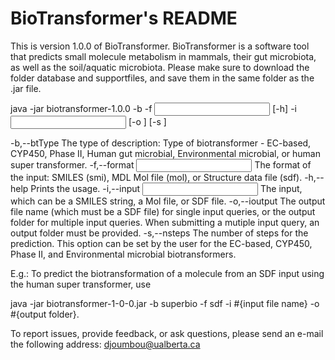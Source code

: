 # BioTransformer's README
This is version 1.0.0 of BioTransformer. BioTransformer is a software tool that predicts small molecule metabolism in mammals, their gut microbiota, as well as the soil/aquatic microbiota.
Please make sure to download the folder database and supportfiles, and save them in the same folder as the .jar file.

java -jar biotransformer-1.0.0 -b <BioTransformer Type> -f <Input format>
       [-h] -i <Input> [-o <Output>] [-s <Number of steps>]

 -b,--btType <BioTransformer Type>   The type of description: Type of
                                     biotransformer - EC-based, CYP450,
                                     Phase II, Human gut microbial,
                                     Environmental microbial, or human
                                     super transformer.
 -f,--format <Input format>          The format of the input: SMILES
                                     (smi), MDL Mol file (mol), or
                                     Structure data file (sdf).
 -h,--help                           Prints the usage.
 -i,--input <Input>                  The input, which can be a SMILES
                                     string, a Mol file, or SDF file.
 -o,--ioutput <Output>               The output file name (which must be a
                                     SDF file) for single input queries,
                                     or the output folder for multiple
                                     input queries.
                                     When submitting a mutiple input
                                     query, an output folder must be
                                     provided.
 -s,--nsteps <Number of steps>       The number of steps for the
                                     prediction. This option can be set by
                                     the user for the EC-based, CYP450,
                                     Phase II, and Environmental microbial
                                     biotransformers.


E.g.: To predict the biotransformation of a molecule from an SDF input using the human super transformer, use

java -jar biotransformer-1-0-0.jar -b superbio -f sdf -i #{input file name} -o #{output folder}.

To report issues, provide feedback, or ask questions, please send an
e-mail the following address: djoumbou@ualberta.ca


